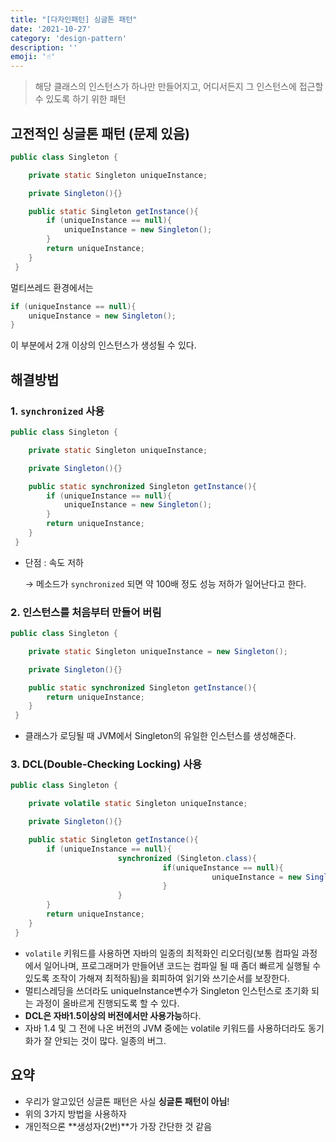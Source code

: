 ```yaml
---
title: "[다자인패턴] 싱글톤 패턴"
date: '2021-10-27'
category: 'design-pattern'
description: ''
emoji: '☝️'
---
```





> 해당 클래스의 인스턴스가 하나만 만들어지고, 
어디서든지 그 인스턴스에 접근할 수 있도록 하기 위한 패턴
> 

## 고전적인 싱글톤 패턴 (문제 있음)

```java
public class Singleton {

	private static Singleton uniqueInstance;

	private Singleton(){}

	public static Singleton getInstance(){
		if (uniqueInstance == null){
			uniqueInstance = new Singleton();
		}
		return uniqueInstance;
	}
 }
```

멀티쓰레드 환경에서는 

```java
if (uniqueInstance == null){
	uniqueInstance = new Singleton();
}
```

이 부분에서  2개 이상의 인스턴스가 생성될 수 있다.

## 해결방법

### 1. `synchronized` 사용

```java
public class Singleton {

	private static Singleton uniqueInstance;

	private Singleton(){}

	public static synchronized Singleton getInstance(){
		if (uniqueInstance == null){
			uniqueInstance = new Singleton();
		}
		return uniqueInstance;
	}
 }
```

- 단점 : 속도 저하
    
    → 메소드가  `synchronized` 되면 약 100배 정도 성능 저하가 일어난다고 한다.
    

### 2. 인스턴스를 처음부터 만들어 버림

```java
public class Singleton {

	private static Singleton uniqueInstance = new Singleton();

	private Singleton(){}

	public static synchronized Singleton getInstance(){
		return uniqueInstance;
	}
 }
```

- 클래스가 로딩될 때 JVM에서 Singleton의 유일한 인스턴스를 생성해준다.

### 3. DCL(Double-Checking Locking) 사용

```java
public class Singleton {

	private volatile static Singleton uniqueInstance;

	private Singleton(){}

	public static Singleton getInstance(){
		if (uniqueInstance == null){
                        synchronized (Singleton.class){
                                  if(uniqueInstance == null){
                                             uniqueInstance = new Singleton();
                                  }
                        }
		}
		return uniqueInstance;
	}
 }
```

- `volatile` 키워드를 사용하면 자바의 일종의 최적화인 리오더링(보통 컴파일 과정에서 일어나며, 프로그래머가 만들어낸 코드는 컴파일 될 때 좀더 빠르게 실행될 수 있도록 조작이 가해져 최적하됨)을 회피하여 읽기와 쓰기순서를 보장한다.
- 멀티스레딩을 쓰더라도 uniqueInstance변수가 Singleton 인스턴스로 초기화 되는 과정이 올바르게 진행되도록 할 수 있다.
- **DCL은 자바1.5이상의 버전에서만 사용가능**하다.
- 자바 1.4 및 그 전에 나온 버전의 JVM 중에는 volatile 키워드를 사용하더라도 동기화가 잘 안되는 것이 많다. 일종의 버그.

## 요약

- 우리가 알고있던 싱글톤 패턴은 사실 **싱글톤 패턴이 아님**!
- 위의 3가지 방법을 사용하자
- 개인적으론 **생성자(2번)**가 가장 간단한 것 같음